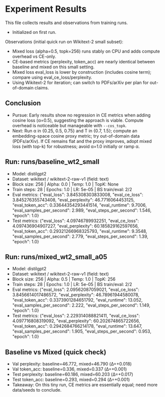 # Experiment Results

This file collects results and observations from training runs.

- Initialized on first run.

Observations (initial quick run on Wikitext-2 small subset):
- Mixed loss (alpha=0.5, topk=256) runs stably on CPU and adds compute overhead vs CE-only.
- CE-based metrics (perplexity, token_acc) are nearly identical between baseline and mixed on this small setting.
- Mixed loss eval_loss is lower by construction (includes cosine term); compare using eval_ce_loss/perplexity.
- Using Wikitext-2 for iteration; can switch to PDFs/arXiv per plan for out-of-domain claims.

## Conclusion
- Pursue: Early results show no regression in CE metrics when adding cosine loss (α=0.5), suggesting the approach is viable. Compute overhead is noticeable but manageable with `--cos_topk`.
- Next: Run α in {0.25, 0.5, 0.75} and T in {0.7, 1.5}; compute an embedding-space cosine proxy metric; try out-of-domain data (PDFs/arXiv). If CE remains flat and the proxy improves, adopt mixed loss (with top-k) for robustness; avoid α=1.0 initially or ramp α.


## Run: runs/baseline_wt2_small
- Model: distilgpt2
- Dataset: wikitext / wikitext-2-raw-v1 (field: text)
- Block size: 256 | Alpha: 0.0 | Temp: 1.0 | TopK: None
- Train steps: 28 | Epochs: 1.0 | LR: 5e-05 | BS train/eval: 2/2
- Eval metrics: {"eval_loss": 3.845308303833008, "eval_ce_loss": 3.845276355743408, "eval_perplexity": 46.7716064453125, "eval_token_acc": 0.33644354293441514, "eval_runtime": 9.7006, "eval_samples_per_second": 2.989, "eval_steps_per_second": 1.546, "epoch": 1.0}
- Test metrics: {"eval_loss": 4.09746789932251, "eval_ce_loss": 4.097436904907227, "eval_perplexity": 60.185829162597656, "eval_token_acc": 0.29321266968325793, "eval_runtime": 9.3548, "eval_samples_per_second": 2.779, "eval_steps_per_second": 1.39, "epoch": 1.0}


## Run: runs/mixed_wt2_small_a05
- Model: distilgpt2
- Dataset: wikitext / wikitext-2-raw-v1 (field: text)
- Block size: 256 | Alpha: 0.5 | Temp: 1.0 | TopK: 256
- Train steps: 28 | Epochs: 1.0 | LR: 5e-05 | BS train/eval: 2/2
- Eval metrics: {"eval_loss": 2.09562087059021, "eval_ce_loss": 3.8456614017486572, "eval_perplexity": 46.78961944580078, "eval_token_acc": 0.3373901284651792, "eval_runtime": 13.052, "eval_samples_per_second": 2.222, "eval_steps_per_second": 1.149, "epoch": 1.0}
- Test metrics: {"eval_loss": 2.229314088821411, "eval_ce_loss": 4.097716808319092, "eval_perplexity": 60.202674865722656, "eval_token_acc": 0.2942684766214178, "eval_runtime": 13.647, "eval_samples_per_second": 1.905, "eval_steps_per_second": 0.953, "epoch": 1.0}

## Baseline vs Mixed (quick check)
- Val perplexity: baseline=46.772, mixed=46.790 (Δ=+0.018)
- Val token_acc: baseline=0.336, mixed=0.337 (Δ=+0.001)
- Test perplexity: baseline=60.186, mixed=60.203 (Δ=+0.017)
- Test token_acc: baseline=0.293, mixed=0.294 (Δ=+0.001)
- Takeaway: On this tiny run, CE metrics are essentially equal; need more data/seeds to conclude.
